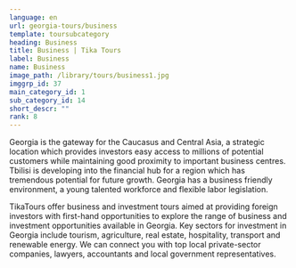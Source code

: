 ```yaml
---
language: en
url: georgia-tours/business
template: toursubcategory
heading: Business
title: Business | Tika Tours
label: Business
name: Business
image_path: /library/tours/business1.jpg
imggrp_id: 37
main_category_id: 1
sub_category_id: 14
short_descr: ""
rank: 8
---
```

<div class="row content-row"><!-- 1479 (2)-->
<div class="col-12 col-sm-6 col-md-6"><!-- 1972 -->

Georgia is the gateway for the Caucasus and Central Asia, a strategic location which
provides investors easy access to millions of potential customers while maintaining
good proximity to important business centres. Tbilisi is developing into the financial
hub for a region which has tremendous potential for future growth. Georgia has a
business friendly environment, a young talented workforce and flexible labor legislation.

</div>

<div class="col-12 col-sm-6 col-md-6"><!-- 1973 -->

TikaTours offer business and investment tours aimed at providing foreign investors
with first-hand opportunities to explore the range of business and investment opportunities
available in Georgia. Key sectors for investment in Georgia include tourism, agriculture,
real estate, hospitality, transport and renewable energy. We can connect you with
top local private-sector companies, lawyers, accountants and local government representatives.

</div>

</div>
